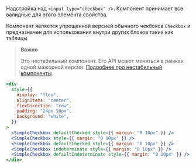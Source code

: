 Надстройка над `<input type="checkbox" />`. Компонент принимает все валидные для этого элемента свойства.

Компонент является упрощенной версией обычного чекбокса `Checkbox` и предназначен для использования внутри других блоков таких как таблицы

> **Важно**
>
> Это нестабильный компонент. Его API может меняться в рамках одной мажорной версии. [Подробнее про нестабильный компоненты](#/Unstable).

```jsx { "props": { "layout": false, "iframe": false } }
<div
  style={{
    display: "flex",
    alignItems: "center",
    flexDirection: "row",
    padding: "24px 16px",
    background: "white",
  }}
>
  <SimpleCheckbox defaultChecked style={{ margin: "0 10px" }} />
  <SimpleCheckbox style={{ margin: "0 10px" }} />
  <SimpleCheckbox defaultChecked style={{ margin: "0 10px" }} />
  <SimpleCheckbox indeterminate style={{ margin: "0 10px" }} />
  <SimpleCheckbox defaultIndeterminate style={{ margin: "0 10px" }} />
</div>
```
